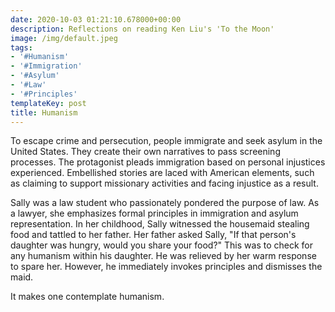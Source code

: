 ```yaml
---
date: 2020-10-03 01:21:10.678000+00:00
description: Reflections on reading Ken Liu's 'To the Moon'
image: /img/default.jpeg
tags:
- '#Humanism'
- '#Immigration'
- '#Asylum'
- '#Law'
- '#Principles'
templateKey: post
title: Humanism
---
```


To escape crime and persecution, people immigrate and seek asylum in the United States. They create their own narratives to pass screening processes. The protagonist pleads immigration based on personal injustices experienced. Embellished stories are laced with American elements, such as claiming to support missionary activities and facing injustice as a result.

Sally was a law student who passionately pondered the purpose of law. As a lawyer, she emphasizes formal principles in immigration and asylum representation. In her childhood, Sally witnessed the housemaid stealing food and tattled to her father. Her father asked Sally, "If that person's daughter was hungry, would you share your food?" This was to check for any humanism within his daughter. He was relieved by her warm response to spare her. However, he immediately invokes principles and dismisses the maid.

It makes one contemplate humanism.